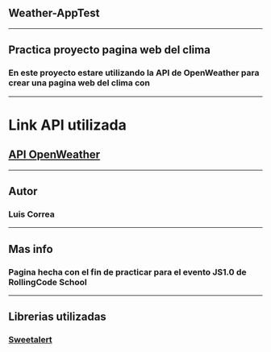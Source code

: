 ## Weather-AppTest
---
## Practica proyecto pagina web del clima
### En este proyecto estare utilizando la API de OpenWeather para crear una pagina web del clima con
---
# Link API utilizada 
## [API OpenWeather](https://openweathermap.org/api)
---
## Autor
### Luis Correa
---
## Mas info
### Pagina hecha con el fin de practicar para el evento JS1.0 de RollingCode School

---
## Librerias utilizadas

### [Sweetalert](https://sweetalert2.github.io)
